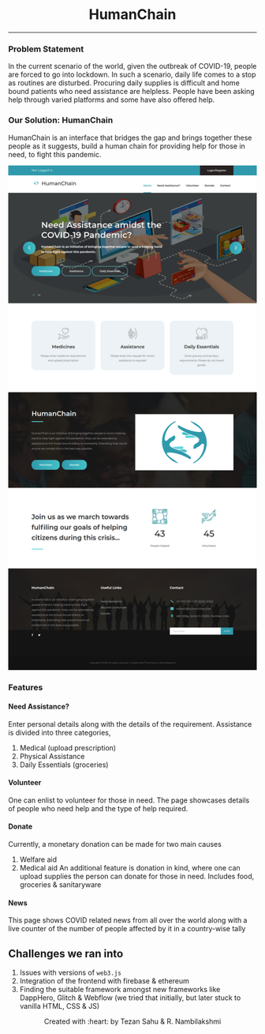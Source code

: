 <h1 align="center">HumanChain</h1>
<p align="center"> </p>

***

### Problem Statement 
In the current scenario of the world, given the outbreak of COVID-19, people are forced to go into lockdown. In such a scenario, daily life comes to a stop as routines are disturbed. Procuring daily supplies is difficult and home bound patients who need assistance are helpless. People have been asking help through varied platforms and some have also offered help.  


### Our Solution: HumanChain 

HumanChain is an interface that bridges the gap and brings together these people as it suggests, build a human chain for providing help for those in need, to fight this pandemic.

![github-small](/client/images/launchpage.png) 

### Features
#### Need Assistance?
Enter personal details along with the details of the requirement. Assistance is divided into three categories, 
1. Medical (upload prescription)
2. Physical Assistance
3. Daily Essentials (groceries)
#### Volunteer
One can enlist to volunteer for those in need. The page showcases details of people who need help and the type of help required.
#### Donate
Currently, a monetary donation can be made for two main causes
1. Welfare aid
2. Medical aid
An additional feature is donation in kind, where one can upload supplies the person can donate for those in need. Includes food, groceries & sanitaryware
#### News 
This page shows COVID related news from all over the world along with a live counter of the number of people affected by it in a country-wise tally

## Challenges we ran into

1. Issues with versions of `web3.js`
2. Integration of the frontend with firebase & ethereum
3. Finding the suitable framework amongst new frameworks like DappHero, Glitch & Webflow (we tried that initially, but later stuck to vanilla HTML, CSS & JS)

<p align="center">Created with :heart: by Tezan Sahu & R. Nambilakshmi</p>

